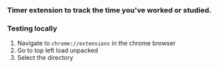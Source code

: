 ### Timer extension to track the time you've worked or studied.

### Testing locally

1. Navigate to `chrome://extensions` in the chrome browser
2. Go to top left load unpacked
3. Select the directory
